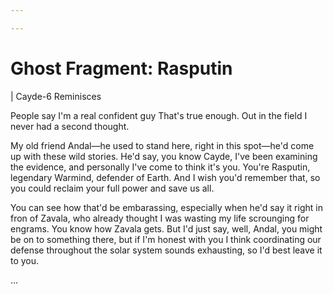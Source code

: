 ```yaml
---

---
```

# Ghost Fragment: Rasputin

| Cayde-6 Reminisces

People say I'm a real confident guy That's true enough. Out in the field I never had a second thought.

My old friend Andal—he used to stand here, right in this spot—he'd come up with these wild stories. He'd say, you know Cayde, I've been examining the evidence, and personally I've come to think it's you. You're Rasputin, legendary Warmind, defender of Earth. And I wish you'd remember that, so you could reclaim your full power and save us all.

You can see how that'd be embarassing, especially when he'd say it right in fron of Zavala, who already thought I was wasting my life scrounging for engrams. You know how Zavala gets. But I'd just say, well, Andal, you might be on to something there, but if I'm honest with you I think coordinating our defense throughout the solar system sounds exhausting, so I'd best leave it to you.

…
